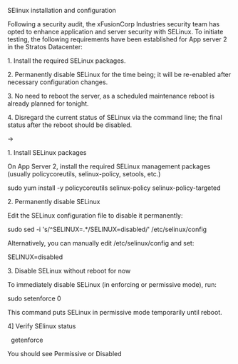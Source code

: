 SElinux installation and configuration 



Following a security audit, the xFusionCorp Industries security team has opted to enhance application and server security with SELinux. To initiate testing, the following requirements have been established for App server 2 in the Stratos Datacenter:



1\. Install the required SELinux packages.

2\. Permanently disable SELinux for the time being; it will be re-enabled after necessary configuration changes.

3\. No need to reboot the server, as a scheduled maintenance reboot is already planned for tonight.

4\. Disregard the current status of SELinux via the command line; the final status after the reboot should be disabled.





->





1\. Install SELinux packages



On App Server 2, install the required SELinux management packages (usually policycoreutils, selinux-policy, setools, etc.)



sudo yum install -y policycoreutils selinux-policy selinux-policy-targeted





2\. Permanently disable SELinux



Edit the SELinux configuration file to disable it permanently:



sudo sed -i 's/^SELINUX=.\*/SELINUX=disabled/' /etc/selinux/config



Alternatively, you can manually edit /etc/selinux/config and set:



SELINUX=disabled





3\. Disable SELinux without reboot for now



To immediately disable SELinux (in enforcing or permissive mode), run:



sudo setenforce 0



This command puts SELinux in permissive mode temporarily until reboot.





4] Verify SElinux status

&nbsp; getenforce



You should see Permissive or Disabled



